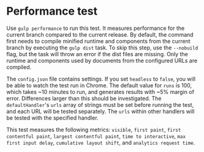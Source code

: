 # Performance test

Use `gulp performance` to run this test. It measures performance for the current branch compared to the current release. By default, the command first needs to compile minified runtime and components from the current branch by executing the `gulp dist` task. To skip this step, use the `--nobuild` flag, but the task will throw an error if the dist files are missing. Only the runtime and components used by documents from the configured URLs are compiled.

The `config.json` file contains settings. If you set `headless` to `false`, you will be able to watch the test run in Chrome. The default value for `runs` is 100, which takes ~10 minutes to run, and generates results with ~5% margin of error. Differences larger than this should be investigated. The `defaultHandler`'s `urls` array of strings must be set before running the test, and each URL will be tested separately. The `urls` within other handlers will be tested with the specified handler.

This test measures the following metrics: `visible`, `first paint`, `first contentful paint`, `largest contentful paint`, `time to interactive`, `max first input delay`, `cumulative layout shift`, and `analytics request time`.
